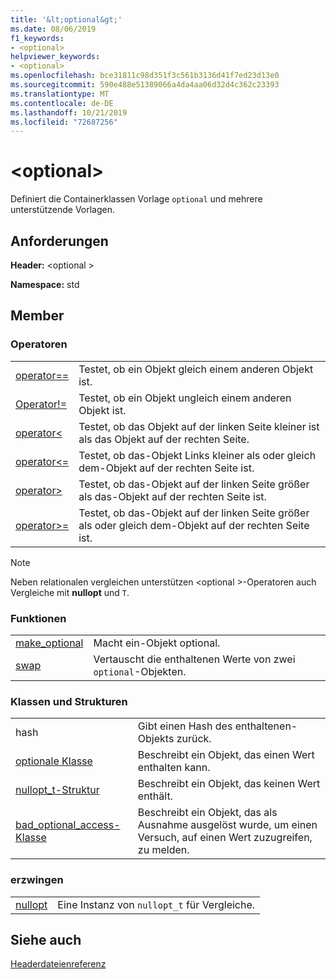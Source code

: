 ```yaml
---
title: '&lt;optional&gt;'
ms.date: 08/06/2019
f1_keywords:
- <optional>
helpviewer_keywords:
- <optional>
ms.openlocfilehash: bce31811c98d351f3c561b3136d41f7ed23d13e0
ms.sourcegitcommit: 590e488e51389066a4da4aa06d32d4c362c23393
ms.translationtype: MT
ms.contentlocale: de-DE
ms.lasthandoff: 10/21/2019
ms.locfileid: "72687256"
---
```

# <a name="ltoptionalgt"></a>&lt;optional&gt;

Definiert die Containerklassen Vorlage `optional` und mehrere unterstützende Vorlagen.

## <a name="requirements"></a>Anforderungen

**Header:** \<optional >

**Namespace:** std

## <a name="members"></a>Member

### <a name="operators"></a>Operatoren

|||
|-|-|
|[operator==](../standard-library/optional-operators.md#op_eq_eq)|Testet, ob ein Objekt gleich einem anderen Objekt ist.|
|[Operator!=](../standard-library/optional-operators.md#op_neq)|Testet, ob ein Objekt ungleich einem anderen Objekt ist.|
|[operator<](../standard-library/optional-operators.md#op_lt)|Testet, ob das Objekt auf der linken Seite kleiner ist als das Objekt auf der rechten Seite.|
|[operator<=](../standard-library/optional-operators.md#op_lt_eq)|Testet, ob das-Objekt Links kleiner als oder gleich dem-Objekt auf der rechten Seite ist.|
|[operator>](../standard-library/optional-operators.md#op_gt)|Testet, ob das-Objekt auf der linken Seite größer als das-Objekt auf der rechten Seite ist.|
|[operator>=](../standard-library/optional-operators.md#op_lt_eq)|Testet, ob das-Objekt auf der linken Seite größer als oder gleich dem-Objekt auf der rechten Seite ist.|

> [!NOTE]
> Neben relationalen vergleichen unterstützen \<optional >-Operatoren auch Vergleiche mit **nullopt** und `T`.

### <a name="functions"></a>Funktionen

|||
|-|-|
|[make_optional](../standard-library/optional-functions.md#make_optional)|Macht ein-Objekt optional.|
|[swap](../standard-library/optional-functions.md#swap)|Vertauscht die enthaltenen Werte von zwei `optional`-Objekten.|

### <a name="classes-and-structs"></a>Klassen und Strukturen

|||
|-|-|
|hash|Gibt einen Hash des enthaltenen-Objekts zurück.|
|[optionale Klasse](../standard-library/optional-class.md)|Beschreibt ein Objekt, das einen Wert enthalten kann.|
|[nullopt_t-Struktur](../standard-library/nullopt-t-structure.md)|Beschreibt ein Objekt, das keinen Wert enthält.|
|[bad_optional_access-Klasse](../standard-library/bad-optional-access-class.md)|Beschreibt ein Objekt, das als Ausnahme ausgelöst wurde, um einen Versuch, auf einen Wert zuzugreifen, zu melden.|

### <a name="objects"></a>erzwingen

|||
|-|-|
|[nullopt](../standard-library/optional-functions.md#nullopt)|Eine Instanz von `nullopt_t` für Vergleiche.|

## <a name="see-also"></a>Siehe auch

[Headerdateienreferenz](../standard-library/cpp-standard-library-header-files.md)
